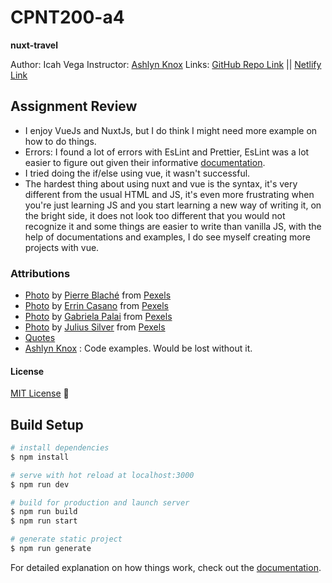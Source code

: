# CPNT200-a4
**nuxt-travel**

Author: Icah Vega
Instructor: [Ashlyn Knox](https://github.com/lilyx13)
Links: [GitHub Repo Link](https://github.com/Icahpv/cpnt200-a4) || [Netlify Link](https://cpnt200-a4.netlify.app/)

## Assignment Review

- I enjoy VueJs and NuxtJs, but I do think I might need more example on how to do things.
- Errors: I found a lot of errors with EsLint and Prettier, EsLint was a lot easier to figure out given their informative [documentation](https://eslint.vuejs.org/user-guide/).
- I tried doing the if/else using vue, it wasn't successful.
- The hardest thing about using nuxt and vue is the syntax, it's very different from the usual HTML and JS, it's even more frustrating when you're just learning JS and you start learning a new way of writing it, on the bright side, it does not look too different that you would not recognize it and some things are easier to write than vanilla JS, with the help of documentations and examples, I do see myself creating more projects with vue.

### Attributions

- [Photo](https://www.pexels.com/photo/canal-beside-houses-2901209/) by [Pierre Blaché](https://www.pexels.com/@pierre-blache-651604) from [Pexels](https://www.pexels.com/)
- [Photo](https://www.pexels.com/photo/machu-pichu-peru-2356045/) by [Errin Casano](https://www.pexels.com/@errin-casano-1240439) from [Pexels](https://www.pexels.com/)
- [Photo](https://www.pexels.com/photo/train-with-smoke-507410/) by [Gabriela Palai](https://www.pexels.com/@gabriela-palai-129458) from [Pexels](https://www.pexels.com/)
- [Photo](https://www.pexels.com/photo/cottages-in-the-middle-of-beach-753626/) by [Julius Silver](https://www.pexels.com/@julius-silver-240301) from [Pexels](https://www.pexels.com/)
- [Quotes](https://www.myglobalviewpoint.com/inspirational-travel-quotes/)
- [Ashlyn Knox](https://github.com/lilyx13) : Code examples. Would be lost without it.


#### License
[MIT License](License) :scroll:









## Build Setup

```bash
# install dependencies
$ npm install

# serve with hot reload at localhost:3000
$ npm run dev

# build for production and launch server
$ npm run build
$ npm run start

# generate static project
$ npm run generate
```

For detailed explanation on how things work, check out the [documentation](https://nuxtjs.org).